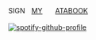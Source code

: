 SIGNㅤ<ins>MY</ins>ㅤㅤ[ATABOOK](https://wishbone.atabook.org)ㅤㅤㅤ

[![spotify-github-profile](https://spotify-github-profile.kittinanx.com/api/view?uid=gehh58e8f0xpouhgo6rd3sbmt&cover_image=true&theme=natemoo-re&show_offline=false&background_color=121212&interchange=false&bar_color=ffffff&bar_color_cover=false)](https://github.com/kittinan/spotify-github-profile)
ㅤ
ㅤ
ㅤ
ㅤ

ㅤㅤㅤ

ㅤ
ㅤ
ㅤ
ㅤ
ㅤ
ㅤ









